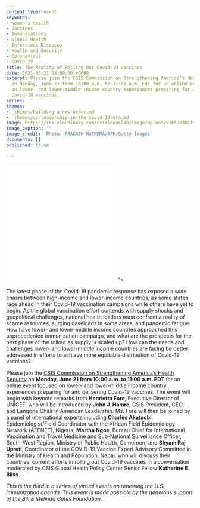 ```yaml
---
content_type: event
keywords:
- Women's Health
- Vaccines
- Immunizations
- Global Health
- Infectious Diseases
- Health and Security
- Coronavirus
- COVID-19
title: The Reality of Rolling Out Covid-19 Vaccines
date: 2021-06-21 04:00:00 +0000
excerpt: Please join the CSIS Commission on Strengthening America’s Health Security
  on Monday, June 21 from 10:00 a.m. to 11:00 a.m. EDT for an online event focused
  on lower- and lower-middle income country experiences preparing for and delivering
  Covid-19 vaccines.
series: ''
themes:
- _themes/building-a-new-order.md
- _themes/us-leadership-in-the-covid-19-era.md
image: https://res.cloudinary.com/csisideaslab/image/upload/v1652038119/health-commission/GettyImages-1232477393_cii6cf.jpg
image_caption: ''
image_credit: 'Photo: PRAKASH MATHEMA/AFP/Getty Images'
documents: []
published: false

---
```

<div class="video-wrapper post-feature-video"> <iframe allow="autoplay; encrypted-media" allowfullscreen="" frameborder="0" src="<iframe width="560" height="315" src="https://www.youtube.com/embed/06xo-681ilA" title="YouTube video player" frameborder="0" allow="accelerometer; autoplay; clipboard-write; encrypted-media; gyroscope; picture-in-picture" allowfullscreen></iframe>"></iframe> </div>

The latest phase of the Covid-19 pandemic response has exposed a wide chasm between high-income and lower-income countries, as some states race ahead in their Covid-19 vaccination campaigns while others have yet to begin. As the global vaccination effort contends with supply shocks and geopolitical challenges, national health leaders must confront a reality of scarce resources, surging caseloads in some areas, and pandemic fatigue. How have lower- and lower-middle income countries approached this unprecedented immunization campaign, and what are the prospects for the next phase of the rollout as supply is scaled up? How can the needs and challenges lower- and lower-middle income countries are facing be better addressed in efforts to achieve more equitable distribution of Covid-19 vaccines?

Please join the [CSIS Commission on Strengthening America’s Health Security](https://healthsecurity.csis.org/) on **Monday, June 21 from 10:00 a.m. to 11:00 a.m. EDT** for an online event focused on lower- and lower-middle income country experiences preparing for and delivering Covid-19 vaccines. The event will begin with keynote remarks from **Henrietta Fore**, Executive Director of UNICEF, who will be introduced by **John J. Hamre**, CSIS President, CEO, and Langone Chair in American Leadership. Ms. Fore will then be joined by a panel of international experts including **Charles Akataobi**, Epidemiologist/Field Coordinator with the African Field Epidemiology Network (AFENET), Nigeria; **Martha Ngoe**, Bureau Chief for International Vaccination and Travel Medicine and Sub-National Surveillance Officer, South-West Region, Ministry of Public Health, Cameroon; and **Shyam Raj Upreti**, Coordinator of the COVID-19 Vaccine Expert Advisory Committee in the Ministry of Health and Population, Nepal, who will discuss their countries’ current efforts in rolling out Covid-19 vaccines in a conversation moderated by CSIS Global Health Policy Center Senior Fellow **Katherine E. Bliss**.

_This is the third in a series of virtual events on renewing the U.S. immunization agenda. This event is made possible by the generous support of the Bill & Melinda Gates Foundation._